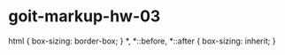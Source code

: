 # goit-markup-hw-03

html {
  box-sizing: border-box;
}
*,
*::before,
*::after {
  box-sizing: inherit;
}
